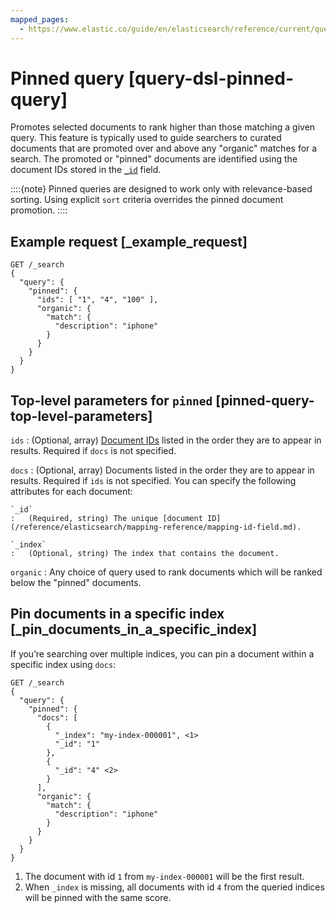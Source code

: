```yaml
---
mapped_pages:
  - https://www.elastic.co/guide/en/elasticsearch/reference/current/query-dsl-pinned-query.html
---
```


# Pinned query [query-dsl-pinned-query]

Promotes selected documents to rank higher than those matching a given query. This feature is typically used to guide searchers to curated documents that are promoted over and above any "organic" matches for a search. The promoted or "pinned" documents are identified using the document IDs stored in the [`_id`](/reference/elasticsearch/mapping-reference/mapping-id-field.md) field.

::::{note}
Pinned queries are designed to work only with relevance-based sorting. Using explicit `sort` criteria overrides the pinned document promotion.
::::

## Example request [_example_request]

```console
GET /_search
{
  "query": {
    "pinned": {
      "ids": [ "1", "4", "100" ],
      "organic": {
        "match": {
          "description": "iphone"
        }
      }
    }
  }
}
```


## Top-level parameters for `pinned` [pinned-query-top-level-parameters]

`ids`
:   (Optional, array) [Document IDs](/reference/elasticsearch/mapping-reference/mapping-id-field.md) listed in the order they are to appear in results. Required if `docs` is not specified.

`docs`
:   (Optional, array) Documents listed in the order they are to appear in results. Required if `ids` is not specified. You can specify the following attributes for each document:

    `_id`
    :   (Required, string) The unique [document ID](/reference/elasticsearch/mapping-reference/mapping-id-field.md).

    `_index`
    :   (Optional, string) The index that contains the document.


`organic`
:   Any choice of query used to rank documents which will be ranked below the "pinned" documents.


## Pin documents in a specific index [_pin_documents_in_a_specific_index]

If you’re searching over multiple indices, you can pin a document within a specific index using `docs`:

```console
GET /_search
{
  "query": {
    "pinned": {
      "docs": [
        {
          "_index": "my-index-000001", <1>
          "_id": "1"
        },
        {
          "_id": "4" <2>
        }
      ],
      "organic": {
        "match": {
          "description": "iphone"
        }
      }
    }
  }
}
```

1. The document with id `1` from `my-index-000001` will be the first result.
2. When `_index` is missing, all documents with id `4` from the queried indices will be pinned with the same score.



